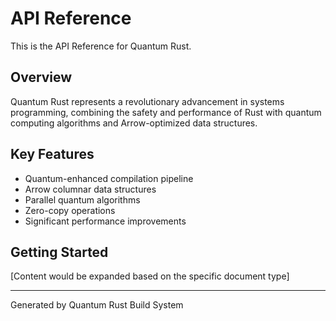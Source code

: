 # API Reference

This is the API Reference for Quantum Rust.

## Overview

Quantum Rust represents a revolutionary advancement in systems programming,
combining the safety and performance of Rust with quantum computing algorithms
and Arrow-optimized data structures.

## Key Features

- Quantum-enhanced compilation pipeline
- Arrow columnar data structures
- Parallel quantum algorithms
- Zero-copy operations
- Significant performance improvements

## Getting Started

[Content would be expanded based on the specific document type]

---
Generated by Quantum Rust Build System
